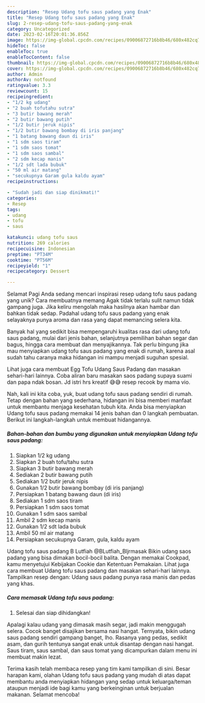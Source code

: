 ```yaml
---
description: "Resep Udang tofu saus padang yang Enak"
title: "Resep Udang tofu saus padang yang Enak"
slug: 2-resep-udang-tofu-saus-padang-yang-enak
category: Uncategorized
date: 2023-02-16T20:01:36.856Z
image: https://img-global.cpcdn.com/recipes/09006872716b8b46/680x482cq70/udang-tofu-saus-padang-foto-resep-utama.jpg
hideToc: false
enableToc: true
enableTocContent: false
thumbnail: https://img-global.cpcdn.com/recipes/09006872716b8b46/680x482cq70/udang-tofu-saus-padang-foto-resep-utama.jpg
cover: https://img-global.cpcdn.com/recipes/09006872716b8b46/680x482cq70/udang-tofu-saus-padang-foto-resep-utama.jpg
author: Admin
authorAv: notfound
ratingvalue: 3.3
reviewcount: 15
recipeingredient:
- "1/2 kg udang"
- "2 buah tofutahu sutra"
- "3 butir bawang merah"
- "2 butir bawang putih"
- "1/2 butir jeruk nipis"
- "1/2 butir bawang bombay di iris panjang"
- "1 batang bawang daun di iris"
- "1 sdm saos tiram"
- "1 sdm saos tomat"
- "1 sdm saos sambal"
- "2 sdm kecap manis"
- "1/2 sdt lada bubuk"
- "50 ml air matang"
- "secukupnya Garam gula kaldu ayam"
recipeinstructions:

- "Sudah jadi dan siap dinikmati!"
categories:
- Resep
tags:
- udang
- tofu
- saus

katakunci: udang tofu saus 
nutrition: 269 calories
recipecuisine: Indonesian
preptime: "PT34M"
cooktime: "PT56M"
recipeyield: "1"
recipecategory: Dessert

---
```



Selamat Pagi Anda sedang mencari inspirasi resep udang tofu saus padang yang unik? Cara membuatnya memang Agak tidak terlalu sulit namun tidak gampang juga. Jika keliru mengolah maka hasilnya akan hambar dan bahkan tidak sedap. Padahal udang tofu saus padang yang enak selayaknya punya aroma dan rasa yang dapat memancing selera kita.


Banyak hal yang sedikit bisa mempengaruhi kualitas rasa dari udang tofu saus padang, mulai dari jenis bahan, selanjutnya pemilihan bahan segar dan bagus, hingga cara membuat dan menyajikannya. Tak perlu bingung jika mau menyiapkan udang tofu saus padang yang enak di rumah, karena asal sudah tahu caranya maka hidangan ini mampu menjadi suguhan spesial.

Lihat juga cara membuat Egg Tofu Udang Saus Padang dan masakan sehari-hari lainnya. Coba aliran baru masakan saos padang supaya suami dan papa ndak bosan. Jd istri hrs kreatif 😅😅 resep recook by mama vio.


Nah, kali ini kita coba, yuk, buat udang tofu saus padang sendiri di rumah. Tetap dengan bahan yang sederhana, hidangan ini bisa memberi manfaat untuk membantu menjaga kesehatan tubuh kita. Anda bisa menyiapkan Udang tofu saus padang memakai 14 jenis bahan dan 0 langkah pembuatan. Berikut ini langkah-langkah untuk membuat hidangannya.

<!--inarticleads1-->

##### Bahan-bahan dan bumbu yang digunakan untuk menyiapkan Udang tofu saus padang:

1. Siapkan 1/2 kg udang
1. Siapkan 2 buah tofu/tahu sutra
1. Siapkan 3 butir bawang merah
1. Sediakan 2 butir bawang putih
1. Sediakan 1/2 butir jeruk nipis
1. Gunakan 1/2 butir bawang bombay (di iris panjang)
1. Persiapkan 1 batang bawang daun (di iris)
1. Sediakan 1 sdm saos tiram
1. Persiapkan 1 sdm saos tomat
1. Gunakan 1 sdm saos sambal
1. Ambil 2 sdm kecap manis
1. Gunakan 1/2 sdt lada bubuk
1. Ambil 50 ml air matang
1. Persiapkan secukupnya Garam, gula, kaldu ayam


Udang tofu saus padang B Lutfiah @BLutfiah_Bljrmasak Bikin udang saos padang yang bisa dimakan bocil-bocil balita. Dengan memakai Cookpad, kamu menyetujui Kebijakan Cookie dan Ketentuan Pemakaian. Lihat juga cara membuat Udang tofu saus padang dan masakan sehari-hari lainnya. Tampilkan resep dengan: Udang saus padang punya rasa manis dan pedas yang khas. 

<!--inarticleads2-->

##### Cara memasak Udang tofu saus padang:


1. Selesai dan siap dihidangkan!

Apalagi kalau udang yang dimasak masih segar, jadi makin menggugah selera. Cocok banget disajikan bersama nasi hangat. Ternyata, bikin udang saus padang sendiri gampang banget, lho. Rasanya yang pedas, sedikit asam, dan gurih tentunya sangat enak untuk disantap dengan nasi hangat. Saus tiram, saus sambal, dan saus tomat yang dicampurkan dalam menu ini membuat makin lezat. 

Terima kasih telah membaca resep yang tim kami tampilkan di sini. Besar harapan kami, olahan Udang tofu saus padang yang mudah di atas dapat membantu anda menyiapkan hidangan yang sedap untuk keluarga/teman ataupun menjadi ide bagi kamu yang berkeinginan untuk berjualan makanan. Selamat mencoba!
